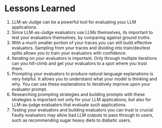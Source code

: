 # Lessons Learned

1. LLM-as-Judge can be a powerful tool for evaluating your LLM applications. 
2. Since LLM-as-Judge evaluators use LLMs themselves, its important to test your evaluators themselves, by comparing against ground truths. 
3. With a much smaller portion of your traces you can still build effective evaluators. Sampling from your traces and dividing into train/dev/test splits allows you to train your evaluators with confidence. 
4. Iterating on your evaluators is important. Only through multiple iterations can you hill-climb and get your evaluators to a spot where you trust them.
5. Prompting your evaluators to produce natural language explanations is very helpful. It allows you to understand what your model is thinking and why. You can use these explanations to iteratively improve upon your evaluator prompt. 
6. Researching prompting strategies and building prompts with these strategies is important not only for your LLM applications, but also for LLM-as-judge evaluators that evaluate such applications. 
7. Testing your evaluators and building evaluators you can trust is crucial. Faulty evaluators may allow bad LLM outputs to pass through to users, such as recommending sugar heavy diets to diabetic users. 
